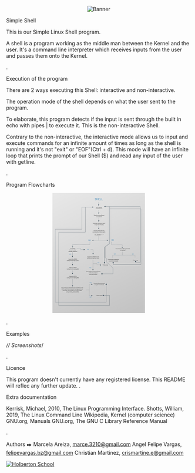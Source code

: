<p align="center"><img src='https://marketing4ecommerce.net/wp-content/uploads/2018/06/GitHub-logo-2-imagen.jpg' alt='Banner' width=40%></p>

Simple Shell

This is our Simple Linux Shell program. 

A shell is a program working as the middle man between the Kernel and the user. It's a command line interpreter which receives inputs from the user and passes them onto the Kernel. 

.

Execution of the program

There are 2 ways executing this Shell: interactive and non-interactive.

The operation mode of the shell depends on what the user sent to the program. 

To elaborate, this program detects if the input is sent through the built in echo with pipes | to execute it. This is the non-interactive Shell.

Contrary to the non-interactive, the interactive mode allows us to input and execute commands for an infinite amount of times as long as the shell is running and it's not "exit" or "EOF"(Ctrl + d). This mode will have an infinite loop that prints the prompt of our Shell ($) and read any input of the user with getline.

.

Program Flowcharts

<p align="center"><img src='https://raw.githubusercontent.com/felipevargas-bz/simple_shell/f635fd4740adb0d76c18bf567c09fa9a8c9e72e7/Move-in-Together-Flowchart.jpg' alt='Banner' width=50%></p>

.

Examples

*// Screenshots*/

.

Licence

This program doesn't currently have any registered license. This README will reflec any further update.
.

Extra documentation

Kerrisk, Michael, 2010, The Linux Programming Interface.
Shotts, William, 2019, The Linux Command Line
Wikipedia, Kernel (computer science)
GNU.org, Manuals
GNU.org, The GNU C Library Reference Manual

.

Authors ✒️
Marcela Areiza, marce.3210@gmail.com
Angel Felipe Vargas, felipevargas.bz@gmail.com
Christian Martinez, crismartine.e@gmail.com

<p aling="center">
<a href="https://www.holbertonschool.com" target="_blank">
<img src="http://www.holbertonschool.com/holberton-logo.png" alt="Holberton School"  /></a>
</p>